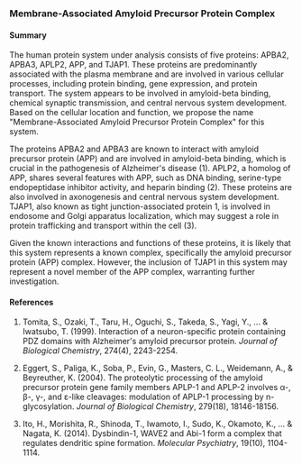 ### Membrane-Associated Amyloid Precursor Protein Complex

#### Summary

The human protein system under analysis consists of five proteins: APBA2, APBA3, APLP2, APP, and TJAP1. These proteins are predominantly associated with the plasma membrane and are involved in various cellular processes, including protein binding, gene expression, and protein transport. The system appears to be involved in amyloid-beta binding, chemical synaptic transmission, and central nervous system development. Based on the cellular location and function, we propose the name "Membrane-Associated Amyloid Precursor Protein Complex" for this system.

The proteins APBA2 and APBA3 are known to interact with amyloid precursor protein (APP) and are involved in amyloid-beta binding, which is crucial in the pathogenesis of Alzheimer's disease (1). APLP2, a homolog of APP, shares several features with APP, such as DNA binding, serine-type endopeptidase inhibitor activity, and heparin binding (2). These proteins are also involved in axonogenesis and central nervous system development. TJAP1, also known as tight junction-associated protein 1, is involved in endosome and Golgi apparatus localization, which may suggest a role in protein trafficking and transport within the cell (3).

Given the known interactions and functions of these proteins, it is likely that this system represents a known complex, specifically the amyloid precursor protein (APP) complex. However, the inclusion of TJAP1 in this system may represent a novel member of the APP complex, warranting further investigation.

#### References

1. Tomita, S., Ozaki, T., Taru, H., Oguchi, S., Takeda, S., Yagi, Y., ... & Iwatsubo, T. (1999). Interaction of a neuron-specific protein containing PDZ domains with Alzheimer's amyloid precursor protein. *Journal of Biological Chemistry*, 274(4), 2243-2254.

2. Eggert, S., Paliga, K., Soba, P., Evin, G., Masters, C. L., Weidemann, A., & Beyreuther, K. (2004). The proteolytic processing of the amyloid precursor protein gene family members APLP-1 and APLP-2 involves α-, β-, γ-, and ε-like cleavages: modulation of APLP-1 processing by n-glycosylation. *Journal of Biological Chemistry*, 279(18), 18146-18156.

3. Ito, H., Morishita, R., Shinoda, T., Iwamoto, I., Sudo, K., Okamoto, K., ... & Nagata, K. (2014). Dysbindin-1, WAVE2 and Abi-1 form a complex that regulates dendritic spine formation. *Molecular Psychiatry*, 19(10), 1104-1114.